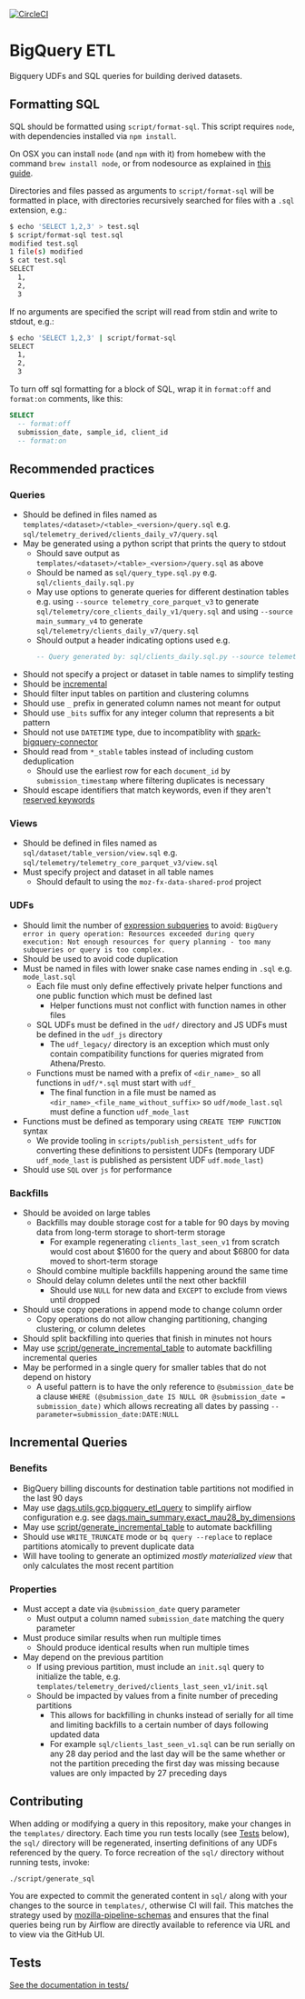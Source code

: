 [![CircleCI](https://circleci.com/gh/mozilla/bigquery-etl.svg?style=shield&circle-token=742fb1108f7e6e5a28c11d43b21f62605037f5a4)](https://circleci.com/gh/mozilla/bigquery-etl)

BigQuery ETL
===

Bigquery UDFs and SQL queries for building derived datasets.

Formatting SQL
---

SQL should be formatted using `script/format-sql`. This script requires `node`,
with dependencies installed via `npm install`.

On OSX you can install `node` (and `npm` with it) from homebew with the command
`brew install node`, or from nodesource as explained in
[this guide](https://nodesource.com/blog/installing-nodejs-tutorial-mac-os-x/).

Directories and files passed as arguments to `script/format-sql` will be
formatted in place, with directories recursively searched for files with a
`.sql` extension, e.g.:

```bash
$ echo 'SELECT 1,2,3' > test.sql
$ script/format-sql test.sql
modified test.sql
1 file(s) modified
$ cat test.sql
SELECT
  1,
  2,
  3
```

If no arguments are specified the script will read from stdin and write to
stdout, e.g.:

```bash
$ echo 'SELECT 1,2,3' | script/format-sql
SELECT
  1,
  2,
  3
```

To turn off sql formatting for a block of SQL, wrap it in `format:off` and
`format:on` comments, like this:

```sql
SELECT
  -- format:off
  submission_date, sample_id, client_id
  -- format:on
```

Recommended practices
---

### Queries

- Should be defined in files named as `templates/<dataset>/<table>_<version>/query.sql` e.g.
  `sql/telemetry_derived/clients_daily_v7/query.sql`
- May be generated using a python script that prints the query to stdout
  - Should save output as `templates/<dataset>/<table>_<version>/query.sql` as above
  - Should be named as `sql/query_type.sql.py` e.g. `sql/clients_daily.sql.py`
  - May use options to generate queries for different destination tables e.g.
    using `--source telemetry_core_parquet_v3` to generate
    `sql/telemetry/core_clients_daily_v1/query.sql` and using `--source main_summary_v4` to
    generate `sql/telemetry/clients_daily_v7/query.sql`
  - Should output a header indicating options used e.g.
    ```sql
    -- Query generated by: sql/clients_daily.sql.py --source telemetry_core_parquet
    ```
- Should not specify a project or dataset in table names to simplify testing
- Should be [incremental]
- Should filter input tables on partition and clustering columns
- Should use `_` prefix in generated column names not meant for output
- Should use `_bits` suffix for any integer column that represents a bit pattern
- Should not use `DATETIME` type, due to incompatiblity with
  [spark-bigquery-connector]
- Should read from `*_stable` tables instead of including custom deduplication
  - Should use the earliest row for each `document_id` by `submission_timestamp`
    where filtering duplicates is necessary
- Should escape identifiers that match keywords, even if they aren't [reserved keywords]

### Views

- Should be defined in files named as `sql/dataset/table_version/view.sql` e.g.
  `sql/telemetry/telemetry_core_parquet_v3/view.sql`
- Must specify project and dataset in all table names
  - Should default to using the `moz-fx-data-shared-prod` project

### UDFs

- Should limit the number of [expression subqueries] to avoid: `BigQuery error
  in query operation: Resources exceeded during query execution: Not enough
  resources for query planning - too many subqueries or query is too complex.`
- Should be used to avoid code duplication
- Must be named in files with lower snake case names ending in `.sql`
  e.g. `mode_last.sql`
  - Each file must only define effectively private helper functions and one
    public function which must be defined last
    - Helper functions must not conflict with function names in other files
  - SQL UDFs must be defined in the `udf/` directory and JS UDFs must be defined
    in the `udf_js` directory
    - The `udf_legacy/` directory is an exception which must only contain
      compatibility functions for queries migrated from Athena/Presto.
  - Functions must be named with a prefix of `<dir_name>_` so all functions
    in `udf/*.sql` must start with `udf_`
    - The final function in a file must be named as
      `<dir_name>_<file_name_without_suffix>` so `udf/mode_last.sql` must
      define a function `udf_mode_last`
- Functions must be defined as temporary using `CREATE TEMP FUNCTION` syntax
  - We provide tooling in `scripts/publish_persistent_udfs` for converting
    these definitions to persistent UDFs (temporary UDF `udf_mode_last` is
    published as persistent UDF `udf.mode_last`)
- Should use `SQL` over `js` for performance

### Backfills

- Should be avoided on large tables
  - Backfills may double storage cost for a table for 90 days by moving
    data from long-term storage to short-term storage
    - For example regenerating `clients_last_seen_v1` from scratch would cost
      about $1600 for the query and about $6800 for data moved to short-term
      storage
  - Should combine multiple backfills happening around the same time
  - Should delay column deletes until the next other backfill
    - Should use `NULL` for new data and `EXCEPT` to exclude from views until
      dropped
- Should use copy operations in append mode to change column order
  - Copy operations do not allow changing partitioning, changing clustering, or
    column deletes
- Should split backfilling into queries that finish in minutes not hours
- May use [script/generate_incremental_table] to automate backfilling incremental
  queries
- May be performed in a single query for smaller tables that do not depend on history
  - A useful pattern is to have the only reference to `@submission_date` be a
    clause `WHERE (@submission_date IS NULL OR @submission_date = submission_date)`
    which allows recreating all dates by passing `--parameter=submission_date:DATE:NULL`

Incremental Queries
---

### Benefits

- BigQuery billing discounts for destination table partitions not modified in
  the last 90 days
- May use [dags.utils.gcp.bigquery_etl_query] to simplify airflow configuration
  e.g. see [dags.main_summary.exact_mau28_by_dimensions]
- May use [script/generate_incremental_table] to automate backfilling
- Should use `WRITE_TRUNCATE` mode or `bq query --replace` to replace
  partitions atomically to prevent duplicate data
- Will have tooling to generate an optimized _mostly materialized view_ that
  only calculates the most recent partition

### Properties

- Must accept a date via `@submission_date` query parameter
  - Must output a column named `submission_date` matching the query parameter
- Must produce similar results when run multiple times
  - Should produce identical results when run multiple times
- May depend on the previous partition
  - If using previous partition, must include an `init.sql` query to initialize the
    table, e.g. `templates/telemetry_derived/clients_last_seen_v1/init.sql`
  - Should be impacted by values from a finite number of preceding partitions
    - This allows for backfilling in chunks instead of serially for all time
      and limiting backfills to a certain number of days following updated data
    - For example `sql/clients_last_seen_v1.sql` can be run serially on any 28 day
      period and the last day will be the same whether or not the partition
      preceding the first day was missing because values are only impacted by
      27 preceding days

Contributing
---

When adding or modifying a query in this repository, make your changes in the
`templates/` directory. Each time you run tests locally (see [Tests](#tests) below),
the `sql/` directory will be regenerated, inserting definitions of any UDFs
referenced by the query. To force recreation of the `sql/` directory without
running tests, invoke:

    ./script/generate_sql

You are expected to commit the generated content in `sql/` along with your
changes to the source in `templates/`, otherwise CI will fail. This matches
the strategy used by [mozilla-pipeline-schemas] and ensures that the final
queries being run by Airflow are directly available to reference via URL and
to view via the GitHub UI.

Tests
---

[See the documentation in tests/](tests/README.md)

[script/generate_incremental_table]: https://github.com/mozilla/bigquery-etl/blob/master/script/generate_incremental_table
[expression subqueries]: https://cloud.google.com/bigquery/docs/reference/standard-sql/expression_subqueries
[dags.utils.gcp.bigquery_etl_query]: https://github.com/mozilla/telemetry-airflow/blob/89a6dc3/dags/utils/gcp.py#L364
[dags.main_summary.exact_mau28_by_dimensions]: https://github.com/mozilla/telemetry-airflow/blob/89a6dc3/dags/main_summary.py#L385-L390
[incremental]: #incremental-queries
[spark-bigquery-connector]: https://github.com/GoogleCloudPlatform/spark-bigquery-connector/issues/5
[reserved keywords]: https://cloud.google.com/bigquery/docs/reference/standard-sql/lexical#reserved-keywords
[mozilla-pipeline-schemas]: https://github.com/mozilla-services/mozilla-pipeline-schemas
